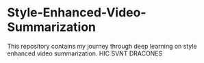 # Style-Enhanced-Video-Summarization
This repository contains my journey through deep learning on style enhanced video summarization. HIC SVNT DRACONES
